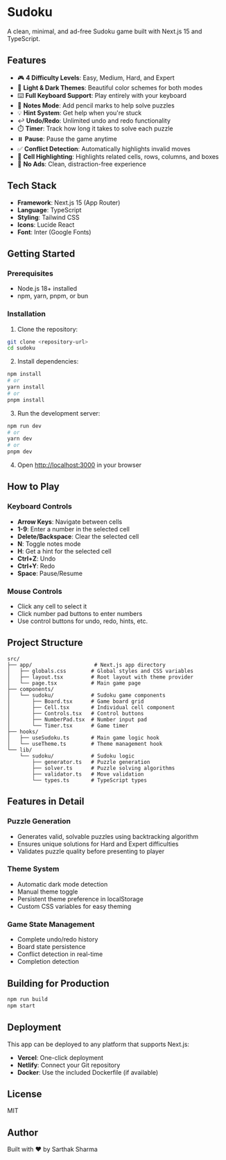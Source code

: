 # Sudoku

A clean, minimal, and ad-free Sudoku game built with Next.js 15 and TypeScript.

## Features

- 🎮 **4 Difficulty Levels**: Easy, Medium, Hard, and Expert
- 🎨 **Light & Dark Themes**: Beautiful color schemes for both modes
- ⌨️ **Full Keyboard Support**: Play entirely with your keyboard
- 📝 **Notes Mode**: Add pencil marks to help solve puzzles
- 💡 **Hint System**: Get help when you're stuck
- ↩️ **Undo/Redo**: Unlimited undo and redo functionality
- ⏱️ **Timer**: Track how long it takes to solve each puzzle
- ⏸️ **Pause**: Pause the game anytime
- ✅ **Conflict Detection**: Automatically highlights invalid moves
- 🎯 **Cell Highlighting**: Highlights related cells, rows, columns, and boxes
- 🚫 **No Ads**: Clean, distraction-free experience

## Tech Stack

- **Framework**: Next.js 15 (App Router)
- **Language**: TypeScript
- **Styling**: Tailwind CSS
- **Icons**: Lucide React
- **Font**: Inter (Google Fonts)

## Getting Started

### Prerequisites

- Node.js 18+ installed
- npm, yarn, pnpm, or bun

### Installation

1. Clone the repository:
```bash
git clone <repository-url>
cd sudoku
```

2. Install dependencies:
```bash
npm install
# or
yarn install
# or
pnpm install
```

3. Run the development server:
```bash
npm run dev
# or
yarn dev
# or
pnpm dev
```

4. Open [http://localhost:3000](http://localhost:3000) in your browser

## How to Play

### Keyboard Controls

- **Arrow Keys**: Navigate between cells
- **1-9**: Enter a number in the selected cell
- **Delete/Backspace**: Clear the selected cell
- **N**: Toggle notes mode
- **H**: Get a hint for the selected cell
- **Ctrl+Z**: Undo
- **Ctrl+Y**: Redo
- **Space**: Pause/Resume

### Mouse Controls

- Click any cell to select it
- Click number pad buttons to enter numbers
- Use control buttons for undo, redo, hints, etc.

## Project Structure

```
src/
├── app/                    # Next.js app directory
│   ├── globals.css        # Global styles and CSS variables
│   ├── layout.tsx         # Root layout with theme provider
│   └── page.tsx           # Main game page
├── components/
│   └── sudoku/            # Sudoku game components
│       ├── Board.tsx      # Game board grid
│       ├── Cell.tsx       # Individual cell component
│       ├── Controls.tsx   # Control buttons
│       ├── NumberPad.tsx  # Number input pad
│       └── Timer.tsx      # Game timer
├── hooks/
│   ├── useSudoku.ts       # Main game logic hook
│   └── useTheme.ts        # Theme management hook
└── lib/
    └── sudoku/            # Sudoku logic
        ├── generator.ts   # Puzzle generation
        ├── solver.ts      # Puzzle solving algorithms
        ├── validator.ts   # Move validation
        └── types.ts       # TypeScript types
```

## Features in Detail

### Puzzle Generation
- Generates valid, solvable puzzles using backtracking algorithm
- Ensures unique solutions for Hard and Expert difficulties
- Validates puzzle quality before presenting to player

### Theme System
- Automatic dark mode detection
- Manual theme toggle
- Persistent theme preference in localStorage
- Custom CSS variables for easy theming

### Game State Management
- Complete undo/redo history
- Board state persistence
- Conflict detection in real-time
- Completion detection

## Building for Production

```bash
npm run build
npm start
```

## Deployment

This app can be deployed to any platform that supports Next.js:

- **Vercel**: One-click deployment
- **Netlify**: Connect your Git repository
- **Docker**: Use the included Dockerfile (if available)

## License

MIT

## Author

Built with ❤️ by Sarthak Sharma
